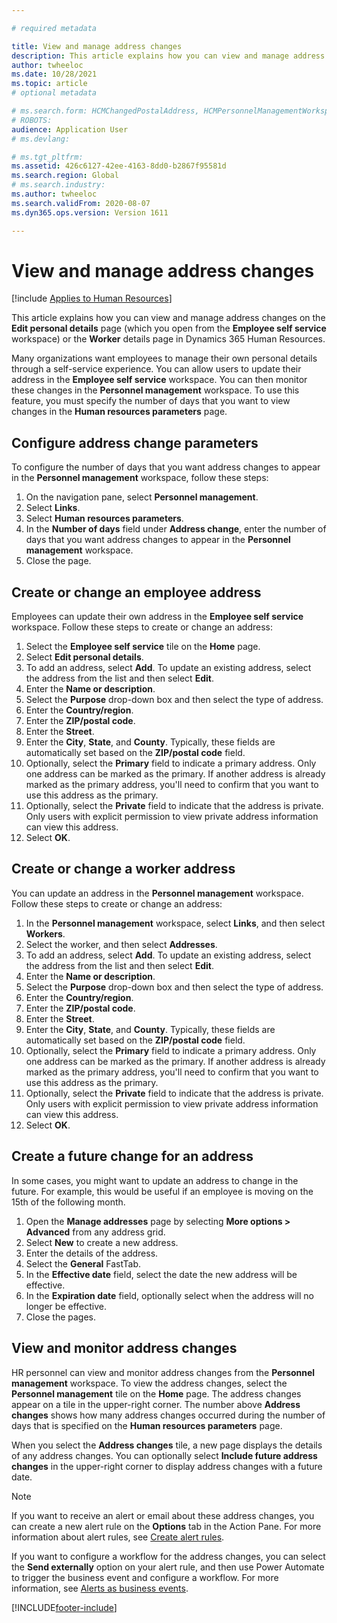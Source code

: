 ```yaml
---

# required metadata

title: View and manage address changes
description: This article explains how you can view and manage address changes in Dynamics 365 Human Resources.
author: twheeloc
ms.date: 10/28/2021
ms.topic: article
# optional metadata

# ms.search.form: HCMChangedPostalAddress, HCMPersonnelManagementWorkspace, HRMParameters
# ROBOTS: 
audience: Application User
# ms.devlang: 

# ms.tgt_pltfrm: 
ms.assetid: 426c6127-42ee-4163-8dd0-b2867f95581d
ms.search.region: Global
# ms.search.industry: 
ms.author: twheeloc
ms.search.validFrom: 2020-08-07
ms.dyn365.ops.version: Version 1611

---
```


# View and manage address changes

[!include [Applies to Human Resources](../includes/applies-to-hr.md)]

This article explains how you can view and manage address changes on the **Edit personal details** page (which you open from the **Employee self service** workspace) or the **Worker** details page in Dynamics 365 Human Resources.

Many organizations want employees to manage their own personal details through a self-service experience. You can allow users to update their address in the **Employee self service** workspace. You can then monitor these changes in the **Personnel management** workspace. To use this feature, you must specify the number of days that you want to view changes in the **Human resources parameters** page.

## Configure address change parameters

To configure the number of days that you want address changes to appear in the **Personnel management** workspace, follow these steps:

1. On the navigation pane, select **Personnel management**.
2. Select **Links**.
3. Select **Human resources parameters**.
4. In the **Number of days** field under **Address change**, enter the number of days that you want address changes to appear in the **Personnel management** workspace.
5. Close the page.

## Create or change an employee address

Employees can update their own address in the **Employee self service** workspace. Follow these steps to create or change an address:

1. Select the **Employee self service** tile on the **Home** page.
2. Select **Edit personal details**.
3. To add an address, select **Add**. To update an existing address, select the address from the list and then select **Edit**.
4. Enter the **Name or description**.
5. Select the **Purpose** drop-down box and then select the type of address.
6. Enter the **Country/region**.
7. Enter the **ZIP/postal code**.
8. Enter the **Street**.
9. Enter the **City**, **State**, and **County**. Typically, these fields are automatically set based on the **ZIP/postal code** field.
10. Optionally, select the **Primary** field to indicate a primary address. Only one address can be marked as the primary. If another address is already marked as the primary address, you'll need to confirm that you want to use this address as the primary.
11. Optionally, select the **Private** field to indicate that the address is private. Only users with explicit permission to view private address information can view this address.
12. Select **OK**.

## Create or change a worker address

You can update an address in the **Personnel management** workspace. Follow these steps to create or change an address:

1. In the **Personnel management** workspace, select **Links**, and then select **Workers**.
2. Select the worker, and then select **Addresses**.
3. To add an address, select **Add**. To update an existing address, select the address from the list and then select **Edit**.
4. Enter the **Name or description**.
5. Select the **Purpose** drop-down box and then select the type of address.
6. Enter the **Country/region**.
7. Enter the **ZIP/postal code**.
8. Enter the **Street**.
9. Enter the **City**, **State**, and **County**. Typically, these fields are automatically set based on the **ZIP/postal code** field.
10. Optionally, select the **Primary** field to indicate a primary address. Only one address can be marked as the primary. If another address is already marked as the primary address, you'll need to confirm that you want to use this address as the primary.
11. Optionally, select the **Private** field to indicate that the address is private. Only users with explicit permission to view private address information can view this address.
12. Select **OK**.
 
## Create a future change for an address

In some cases, you might want to update an address to change in the future. For example, this would be useful if an employee is moving on the 15th of the following month.

1. Open the **Manage addresses** page by selecting **More options > Advanced** from any address grid.
2. Select **New** to create a new address.
3. Enter the details of the address.
4. Select the **General** FastTab.
5. In the **Effective date** field, select the date the new address will be effective.
6. In the **Expiration date** field, optionally select when the address will no longer be effective.
7. Close the pages.

## View and monitor address changes

HR personnel can view and monitor address changes from the **Personnel management** workspace. To view the address changes, select the **Personnel management** tile on the **Home** page. The address changes appear on a tile in the upper-right corner. The number above **Address changes** shows how many address changes occurred during the number of days that is specified on the **Human resources parameters** page. 

When you select the **Address changes** tile, a new page displays the details of any address changes. You can optionally select **Include future address changes** in the upper-right corner to display address changes with a future date.

> [!NOTE]
> If you want to receive an alert or email about these address changes, you can create a new alert rule on the **Options** tab in the Action Pane. For more information about alert rules, see [Create alert rules](../fin-ops-core/fin-ops/get-started/create-alerts.md).
>
> If you want to configure a workflow for the address changes, you can select the **Send externally** option on your alert rule, and then use Power Automate to trigger the business event and configure a workflow. For more information, see [Alerts as business events](../fin-ops-core/fin-ops/get-started/create-alerts.md#alerts-as-business-events).


[!INCLUDE[footer-include](../includes/footer-banner.md)]
